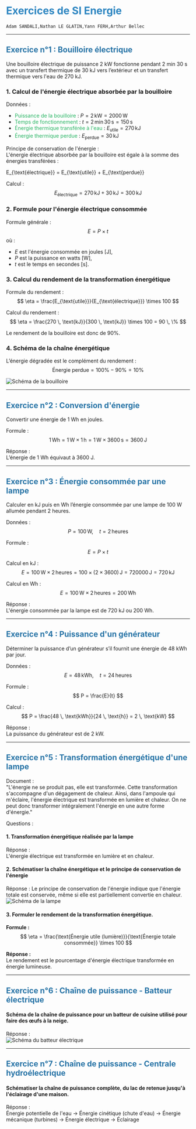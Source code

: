 # <span style="color: #2E86C1;">Exercices de SI Energie
    Adam SANDALI,Nathan LE GLATIN,Yann FERH,Arthur Bellec 

---

## <span style="color: #2874A6;">Exercice n°1 : Bouilloire électrique</span>

Une bouilloire électrique de puissance 2 kW fonctionne pendant 2 min 30 s avec un transfert thermique de 30 kJ vers l’extérieur et un transfert thermique vers l'eau de 270 kJ.

### 1. Calcul de l'énergie électrique absorbée par la bouilloire

Données : 
- <span style="color: #28B463;">Puissance de la bouilloire</span> : $P = 2 \, \text{kW} = 2000 \, \text{W}$
- <span style="color: #28B463;">Temps de fonctionnement</span> : $t = 2 \, \text{min} \, 30 \, \text{s} = 150 \, \text{s}$
- <span style="color: #28B463;">Énergie thermique transférée à l'eau</span> : $E_{\text{utile}} = 270 \, \text{kJ}$
- <span style="color: #28B463;">Énergie thermique perdue</span> : $E_{\text{perdue}} = 30 \, \text{kJ}$

Principe de conservation de l'énergie :  
L'énergie électrique absorbée par la bouilloire est égale à la somme des énergies transférées :

E_{\text{électrique}} = E_{\text{utile}} + E_{\text{perdue}}


Calcul : 
$$
E_{\text{électrique}} = 270 \, \text{kJ} + 30 \, \text{kJ} = 300 \, \text{kJ}
$$

### 2. Formule pour l'énergie électrique consommée

Formule générale :  
$$
E = P \times t
$$
où :  
- $E$ est l'énergie consommée en joules [J],  
- $P$ est la puissance en watts [W],  
- $t$ est le temps en secondes [s].

### 3. Calcul du rendement de la transformation énergétique

Formule du rendement :  
$$
\eta = \frac{E_{\text{utile}}}{E_{\text{électrique}}} \times 100
$$

Calcul du rendement :  
$$
\eta = \frac{270 \, \text{kJ}}{300 \, \text{kJ}} \times 100 = 90 \, \%
$$

Le rendement de la bouilloire est donc de 90%.

### 4. Schéma de la chaîne énergétique

L’énergie dégradée est le complément du rendement :  
$$
\text{Énergie perdue} = 100\% - 90\% = 10\%
$$

![Schéma de la bouilloire](https://lorddiabetik.github.io/Exercice1_excalidraw.SVG)

---

## <span style="color: #2874A6;">Exercice n°2 : Conversion d'énergie</span>

Convertir une énergie de 1 Wh en joules.

Formule :  
$$
1 \, \text{Wh} = 1 \, \text{W} \times 1 \, \text{h} = 1 \, \text{W} \times 3600 \, \text{s} = 3600 \, \text{J}
$$

Réponse :  
L’énergie de 1 Wh équivaut à 3600 J.

---

## <span style="color: #2874A6;">Exercice n°3 : Énergie consommée par une lampe</span>

Calculer en kJ puis en Wh l’énergie consommée par une lampe de 100 W allumée pendant 2 heures.

Données :  
$$
P = 100 \, \text{W}, \quad t = 2 \, \text{heures}
$$

Formule :  
$$
E = P \times t
$$

Calcul en kJ : 
$$
E = 100 \, \text{W} \times 2 \, \text{heures} = 100 \times (2 \times 3600) \, \text{J} = 720000 \, \text{J} = 720 \, \text{kJ}
$$

Calcul en Wh :  
$$
E = 100 \, \text{W} \times 2 \, \text{heures} = 200 \, \text{Wh}
$$

Réponse :  
L'énergie consommée par la lampe est de 720 kJ ou 200 Wh.

---

## <span style="color: #2874A6;">Exercice n°4 : Puissance d'un générateur</span>

Déterminer la puissance d’un générateur s’il fournit une énergie de 48 kWh par jour.

Données :  
$$
E = 48 \, \text{kWh}, \quad t = 24 \, \text{heures}
$$

Formule :  
$$
P = \frac{E}{t}
$$

Calcul :  
$$
P = \frac{48 \, \text{kWh}}{24 \, \text{h}} = 2 \, \text{kW}
$$

Réponse :  
La puissance du générateur est de 2 kW.

---

## <span style="color: #2874A6;">Exercice n°5 : Transformation énergétique d'une lampe</span>

Document :  
"L'énergie ne se produit pas, elle est transformée. Cette transformation s'accompagne d'un dégagement de chaleur. Ainsi, dans l'ampoule qui m'éclaire, l'énergie électrique est transformée en lumière et chaleur. On ne peut donc transformer intégralement l'énergie en une autre forme d'énergie."

Questions :

#### 1. Transformation énergétique réalisée par la lampe

Réponse :  
L'énergie électrique est transformée en lumière et en chaleur.

#### 2. Schématiser la chaîne énergétique et le principe de conservation de l'énergie

Réponse : 
Le principe de conservation de l'énergie indique que l'énergie totale est conservée, même si elle est partiellement convertie en chaleur.
![Schéma de la lampe](https://lorddiabetik.github.io/Exercice5_excalidraw.SVG)
    
#### 3. Formuler le rendement de la transformation énergétique.

   **Formule :**  
   $$
   \eta = \frac{\text{Énergie utile (lumière)}}{\text{Énergie totale consommée}} \times 100
   $$

   **Réponse :**  
   Le rendement est le pourcentage d'énergie électrique transformée en énergie lumineuse.


---

## <span style="color: #2874A6;">Exercice n°6 : Chaîne de puissance - Batteur électrique</span>

#### Schéma de la chaîne de puissance pour un batteur de cuisine utilisé pour faire des œufs à la neige.

Réponse :  
![Schéma du batteur électrique](https://lorddiabetik.github.io/Exercice6_excalidraw.SVG)

---

## <span style="color: #2874A6;">Exercice n°7 : Chaîne de puissance - Centrale hydroélectrique</span>

#### Schématiser la chaîne de puissance complète, du lac de retenue jusqu'à l'éclairage d'une maison.

Réponse :  
Énergie potentielle de l'eau → Énergie cinétique (chute d'eau) → Énergie mécanique (turbines) → Énergie électrique → Éclairage

